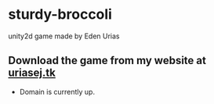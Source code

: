 # sturdy-broccoli
unity2d game made by Eden Urias

## Download the game from my website at [uriasej.tk](https://uriasej.github.io)
* Domain is currently up.
